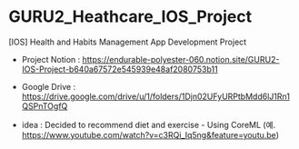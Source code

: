 # GURU2_Heathcare_IOS_Project
[IOS] Health and Habits Management App Development Project

- Project Notion : https://endurable-polyester-060.notion.site/GURU2-IOS-Project-b640a67572e545939e48af2080753b11

- Google Drive : https://drive.google.com/drive/u/1/folders/1Djn02UFyURPtbMdd6lJ1Rn1QSPnTOgfQ


- idea : Decided to recommend diet and exercise - Using CoreML
  (예. https://www.youtube.com/watch?v=c3RQi_Iq5ng&feature=youtu.be)
  

